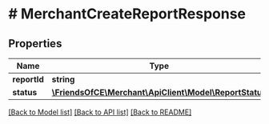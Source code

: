 # # MerchantCreateReportResponse

## Properties

Name | Type | Description | Notes
------------ | ------------- | ------------- | -------------
**reportId** | **string** |  | [optional]
**status** | [**\FriendsOfCE\Merchant\ApiClient\Model\ReportStatus**](ReportStatus.md) |  | [optional]

[[Back to Model list]](../../README.md#models) [[Back to API list]](../../README.md#endpoints) [[Back to README]](../../README.md)
